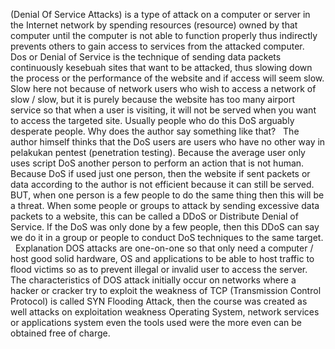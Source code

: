 (Denial Of Service Attacks) is a type of attack on a computer or server in the Internet network by spending resources (resource) owned by that computer until the computer is not able to function properly thus indirectly prevents others to gain access to services from the attacked computer.
 
Dos or Denial of Service is the technique of sending data packets continuously kesebuah sites that want to be attacked, thus slowing down the process or the performance of the website and if access will seem slow. Slow here not because of network users who wish to access a network of slow / slow, but it is purely because the website has too many airport service so that when a user is visiting, it will not be served when you want to access the targeted site.
Usually people who do this DoS arguably desperate people. Why does the author say something like that?
 
The author himself thinks that the DoS users are users who have no other way in pelakukan pentest (penetration testing). Because the average user only uses script DoS another person to perform an action that is not human.
 
Because DoS if used just one person, then the website if sent packets or data according to the author is not efficient because it can still be served. BUT, when one person is a few people to do the same thing then this will be a threat. When some people or groups to attack by sending excessive data packets to a website, this can be called a DDoS or Distribute Denial of Service. If the DoS was only done by a few people, then this DDoS can say we do it in a group or people to conduct DoS techniques to the same target.
 
Explanation
DOS attacks are one-on-one so that only need a computer / host good solid hardware, OS and applications to be able to host traffic to flood victims so as to prevent illegal or invalid user to access the server.
The characteristics of DOS attack initially occur on networks where a hacker or cracker try to exploit the weakness of TCP (Transmission Control Protocol) is called SYN Flooding Attack, then the course was created as well attacks on exploitation weakness Operating System, network services or applications system even the tools used were the more even can be obtained free of charge.
